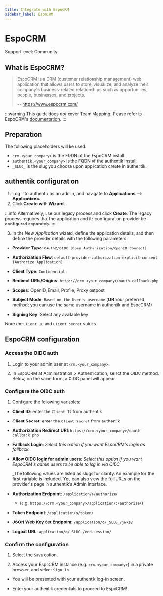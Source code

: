 ```yaml
---
title: Integrate with EspoCRM
sidebar_label: EspoCRM
---
```


# EspoCRM

<span class="badge badge--secondary">Support level: Community</span>

## What is EspoCRM?

> EspoCRM is a CRM (customer relationship management) web application that allows users to store, visualize, and analyze their company's business-related relationships such as opportunities, people, businesses, and projects. 
>
> -- https://www.espocrm.com/

:::warning
This guide does _not_ cover Team Mapping. Please refer to EspoCRM's [documentation](https://docs.espocrm.com/administration/oidc/#team-mapping).
:::

## Preparation

The following placeholders will be used:

-   `crm.<your_company>` is the FQDN of the EspoCRM install. 
-   `authentik.<your_company>` is the FQDN of the authentik install.
- `_SLUG_` is the slug you choose upon application create in authentik.

## authentik configuration
1. Log into authentik as an admin, and navigate to **Applications** --> **Applications**.
2. Click **Create with Wizard**.

:::info
Alternatively, use our legacy process and click **Create**. The legacy process requires that the application and its configuration provider be configured separately.
:::

3. In the _New Application_ wizard, define the application details, and then define the provider details with the following parameters:

- **Provider Type**: `OAuth2/OIDC (Open Authorization/OpenID Connect)`

- **Authorization Flow**: `default-provider-authorization-explicit-consent (Authorize Application)`
- **Client Type**: `Confidential`
- **Redirect URIs/Origins**: `https://crm.<your_company>/oauth-callback.php`
- **Scopes**: OpenID, Email, Profile, Proxy outpost
- **Subject Mode**: `Based on the User's username` (**OR** your preferred method; you can use the same username in authentik and EspoCRM)
- **Signing Key**: Select any available key

Note the `Client ID` and `Client Secret` values. 

## EspoCRM configuration
### Access the OIDC auth
1. Login to your admin user at `crm.<your_company>`.

2. In EspoCRM at Administration > Authentication, select the OIDC method. Below, on the same form, a OIDC panel will appear.

### Configure the OIDC auth
1. Configure the following variables:
- **Client ID**: enter the `Client ID` from authentik
- **Client Secret**: enter the `Client Secret` from authentik 
- **Authorization Redirect URI**: `https://crm.<your_company>/oauth-callback.php`
- **Fallback Login**: _Select this option if you want EspoCRM's login as fallback._
- **Allow OIDC login for admin users**: _Select this option if you want EspoCRM's admin users to be able to log in via OIDC._

    _The following values are listed as slugs for clarity. An example for the first variable is included.
You can also view the full URLs on the provider's page in authentik's Admin interface.

- **Authorization Endpoint**: `/application/o/authorize/`
    - (e.g. `https://crm.<your_company>/application/o/authorize/`)
- **Token Endpoint**: `/application/o/token/`
- **JSON Web Key Set Endpoint**: `/application/o/_SLUG_/jwks/`
- **Logout URL**: `application/o/_SLUG_/end-session/`

### Confirm the configuration 
1. Select the `Save` option.

2. Access your EspoCRM instance (e.g. `crm.<your_company>`) in a private browser, and select `Sign In.`
- You will be presented with your authentik log-in screen.

- Enter your authentik credentials to proceed to EspoCRM!
